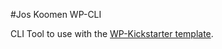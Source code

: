 #Jos Koomen WP-CLI

CLI Tool to use with the [WP-Kickstarter template](https://github.com/joskoomen/wp-kickstarter).
